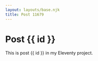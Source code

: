 ```yaml
---
layout: layouts/base.njk
title: Post 11679
---
```


# Post {{ id }}

This is post {{ id }} in my Eleventy project.
